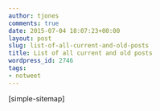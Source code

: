 ```yaml
---
author: tjones
comments: true
date: 2015-07-04 18:07:23+00:00
layout: post
slug: list-of-all-current-and-old-posts
title: List of all current and old posts
wordpress_id: 2746
tags:
- notweet
---
```


[simple-sitemap]
